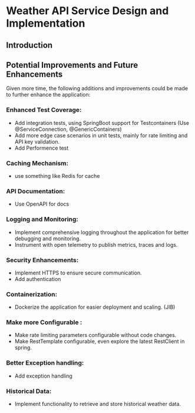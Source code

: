 # Weather API Service Design and Implementation

## Introduction

## Potential Improvements and Future Enhancements
Given more time, the following additions and improvements could be made to further enhance the application:

### Enhanced Test Coverage:
- Add integration tests, using SpringBoot support for Testcontainers (Use @ServiceConnection, @GenericContainers)
- Add more edge case scenarios in unit tests, mainly for rate limiting and API key validation.
- Add Performence test

### Caching Mechanism:
- use something like Redis for cache
### API Documentation:
- Use OpenAPI for docs

### Logging and Monitoring:
- Implement comprehensive logging throughout the application for better debugging and monitoring.
- Instrument with open telemetry to publish metrics, traces and logs.

### Security Enhancements:
- Implement HTTPS to ensure secure communication.
- Add  authentication

### Containerization:
- Dockerize the application for easier deployment and scaling. (JIB)

### Make more Configurable :
- Make rate limiting parameters configurable without code changes. 
- Make RestTemplate configurable, even explore the latest RestClient in spring.

### Better Exception handling:
- Add exception handling

### Historical Data:
- Implement functionality to retrieve and store historical weather data.